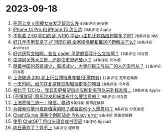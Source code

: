 # 2023-09-18

1. [在网上发 s 图被女友发现该怎么办](https://www.v2ex.com/t/974708) `40条评论` `问与答`
1. [iPhone 14 Pro 和 iPhone 15 怎么选](https://www.v2ex.com/t/974702) `29条评论` `Apple`
1. [不执着 2.5G 网口的话, N100 平台小主机比软路由划算多了吧?](https://www.v2ex.com/t/974716) `20条评论` `NAS`
1. [好几年不用安卓了 问问现在的 全家桶唤醒和推送问题解决了么?](https://www.v2ex.com/t/974701) `18条评论` `Android`
1. [好讨厌写文档啊，各位 coder 平常都要写什么文档啊？](https://www.v2ex.com/t/974698) `15条评论` `问与答`
1. [住深圳关外大三房，还是住市里老破小？](https://www.v2ex.com/t/974710) `14条评论` `问与答`
1. [随着中国的基建减少，需求减少，大量的民工与进厂的人何去何从？](https://www.v2ex.com/t/974711) `11条评论` `问与答`
1. [上海联通 200 兆上行公网特惠套餐(无需携转)](https://www.v2ex.com/t/974686) `11条评论` `宽带症候群`
1. [一天时间，如何在北京环球影城玩更多的项目](https://www.v2ex.com/t/974712) `10条评论` `问与答`
1. [相比于 120Hz，我其实更希望自适应刷新率可以来到标准版…](https://www.v2ex.com/t/974694) `10条评论` `Apple`
1. [[不懂就问] 购买沙发和床垫有什么要注意的？](https://www.v2ex.com/t/974693) `9条评论` `问与答`
1. [上海宽带二选一：电信、移动](https://www.v2ex.com/t/974691) `9条评论` `宽带症候群`
1. [为搜索引擎付费是值得的吗？或者说你个人愿意吗？](https://www.v2ex.com/t/974697) `8条评论` `分享发现`
1. [Clash/Surge 某些个别网站会 Privacy error](https://www.v2ex.com/t/974689) `8条评论` `宽带症候群`
1. [使用 ChatGPT 将口头语变成书面语](https://www.v2ex.com/t/974685) `7条评论` `OpenAI`
1. [向日葵炸了？登不上](https://www.v2ex.com/t/974721) `6条评论` `程序员`
